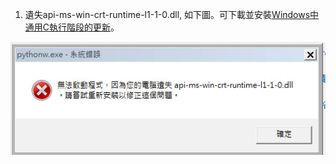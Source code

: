 
1. 遺失api-ms-win-crt-runtime-l1-1-0.dll, 如下圖。可下載並安裝[Windows中通用C執行階段的更新][win_crt]。

![CRT遺失][img_win_crt]

[img_win_crt]: https://github.com/dayanuyim/GisEditor/raw/dev/doc/pic/faq1-win-crt-miss.jpg
[win_crt]: https://support.microsoft.com/zh-tw/help/2999226/update-for-universal-c-runtime-in-windows
